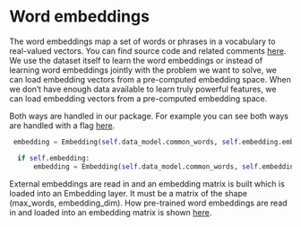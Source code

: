 # Word embeddings

The word embeddings map a set of words or phrases in a vocabulary to real-valued vectors. You can find source code and related comments [here](https://github.com/SamMahen/RelEx/blob/master/relex/RelEx_NN/embeddings/embeddings.py). We use the dataset itself to learn the word embeddings or instead of learning word embeddings jointly with the problem we want to solve, we can load embedding vectors from a pre-computed embedding space. When we don’t have enough data available to learn truly powerful features, we can load embedding vectors from a pre-computed embedding space.

Both ways are handled in our package. For example you can see both ways are handled with a flag [here](https://github.com/SamMahen/RelEx/blob/master/relex/RelEx_NN/cnn/sentence_cnn.py).

```python
 embedding = Embedding(self.data_model.common_words, self.embedding.embedding_dim)(input_shape)

  if self.embedding:
      embedding = Embedding(self.data_model.common_words, self.embedding.embedding_dim, weights=[self.embedding.embedding_matrix], trainable=False)(input_shape)
```
External embeddings are read in and an embedding matrix is built which is loaded into an Embedding layer. It must be a matrix of the shape (max_words, embedding_dim).
How pre-trained word embeddings are read in and loaded into an embedding matrix is shown [here](https://github.com/SamMahen/RelEx/blob/master/relex/RelEx_NN/embeddings/embeddings.py).
